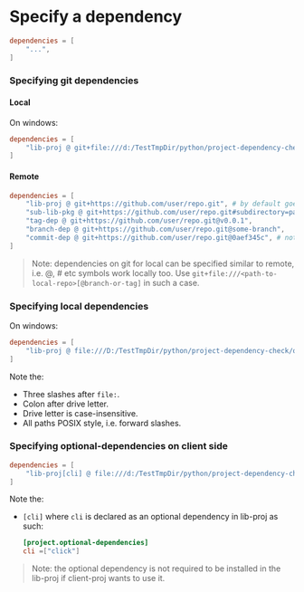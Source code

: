 # Specify a dependency

```toml
dependencies = [
    "...",
]
```


### Specifying git dependencies

#### Local

On windows:

```toml
dependencies = [
    "lib-proj @ git+file:///d:/TestTmpDir/python/project-dependency-check/optional-dep-check/lib-proj" # by default goes to main or master branch.
]
```

#### Remote

```toml
dependencies = [
    "lib-proj @ git+https://github.com/user/repo.git", # by default goes to main or master branch.
    "sub-lib-pkg @ git+https://github.com/user/repo.git#subdirectory=path/to/package", # by default goes to main or master branch.
    "tag-dep @ git+https://github.com/user/repo.git@v0.0.1",
    "branch-dep @ git+https://github.com/user/repo.git@some-branch",
    "commit-dep @ git+https://github.com/user/repo.git@0aef345c", # not really recommended, better to tag it.
]
```

> Note: dependencies on git for local can be specified similar to remote, i.e. @, # etc symbols work locally too.
>   Use `git+file:///<path-to-local-repo>[@branch-or-tag]` in such a case.


### Specifying local dependencies

On windows:

```toml
dependencies = [
    "lib-proj @ file:///D:/TestTmpDir/python/project-dependency-check/optional-dep-check/lib-proj"
]
```

Note the:
- Three slashes after `file:`.
- Colon after drive letter.
- Drive letter is case-insensitive.
- All paths POSIX style, i.e. forward slashes.


### Specifying optional-dependencies on client side

```toml
dependencies = [
    "lib-proj[cli] @ file:///d:/TestTmpDir/python/project-dependency-check/optional-dep-check/lib-proj"
]
```

Note the:
- `[cli]` where `cli` is declared as an optional dependency in lib-proj as such:
    ```toml
    [project.optional-dependencies]
    cli =["click"]
    ```

> Note: the optional dependency is not required to be installed in the lib-proj if client-proj wants to use it.
